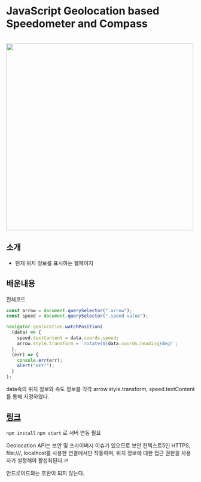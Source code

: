 # JavaScript Geolocation based Speedometer and Compass

<br>

<img src="https://i.postimg.cc/htLGDSxJ/image.png" height="500">

## 소개

- 현재 위치 정보를 표시하는 웹페이지

## 배운내용

전체코드

```js
const arrow = document.querySelector(".arrow");
const speed = document.querySelector(".speed-value");

navigator.geolocation.watchPosition(
  (data) => {
    speed.textContent = data.coords.speed;
    arrow.style.transform = `rotate(${data.coords.heading}deg)`;
  },
  (err) => {
    console.err(err);
    alert("HEY!");
  }
);
```

data속의 위치 정보와 속도 정보를 각각 arrow.style.transform, speed.textContent를 통해 지정하였다.

## [링크](https://storied-gingersnap-67e192.netlify.app)

`npm install` `npm start` 로 서버 연동 필요

Geolocation API는 보안 및 프라이버시 이슈가 있으므로 보안 컨텍스트5인 HTTPS, file:///, localhost를 사용한 연결에서만 작동하며, 위치 정보에 대한 접근 권한을 사용자가 설정해야 활성화된다.ㄹ

안드로이드와는 호환이 되지 않는다.
